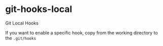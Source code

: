 # git-hooks-local
Git Local Hooks

If you want to enable a specific hook, copy from the working directory to the `.git/hooks`
